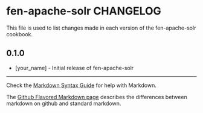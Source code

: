 fen-apache-solr CHANGELOG
=========================

This file is used to list changes made in each version of the fen-apache-solr cookbook.

0.1.0
-----
- [your_name] - Initial release of fen-apache-solr

- - -
Check the [Markdown Syntax Guide](http://daringfireball.net/projects/markdown/syntax) for help with Markdown.

The [Github Flavored Markdown page](http://github.github.com/github-flavored-markdown/) describes the differences between markdown on github and standard markdown.
